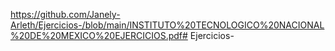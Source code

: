 https://github.com/Janely-Arleth/Ejercicios-/blob/main/INSTITUTO%20TECNOLOGICO%20NACIONAL%20DE%20MEXICO%20EJERCICIOS.pdf# Ejercicios-
